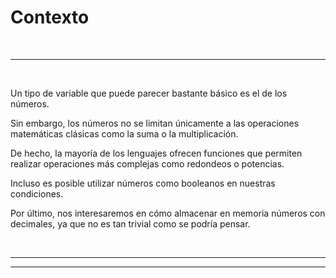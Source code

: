 # **Contexto**

<br>

---

<br>

Un tipo de variable que puede parecer bastante básico es el de los números.

Sin embargo, los números no se limitan únicamente a las operaciones matemáticas clásicas como la suma o la multiplicación.

De hecho, la mayoría de los lenguajes ofrecen funciones que permiten realizar operaciones más complejas como redondeos o potencias.

Incluso es posible utilizar números como booleanos en nuestras condiciones.

Por último, nos interesaremos en cómo almacenar en memoria números con decimales, ya que no es tan trivial como se podría pensar.

<br>

---

---
